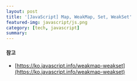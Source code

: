 ```yaml
---
layout: post
title: '[JavaScript] Map, WeakMap, Set, WeakSet'
featured-img: javascript/js.png
category: [tech, javascript]
summary:
---
```


#### 참고
- [https://ko.javascript.info/weakmap-weakset](https://ko.javascript.info/weakmap-weakset)
